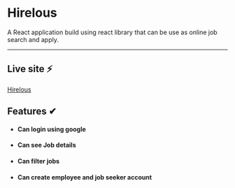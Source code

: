 # Hirelous

A React application build using react library that can be use as online job search and apply.

---

## Live site ⚡

[Hirelous](https://job-search-11.web.app/)

## Features ✔

- #### Can login using google

- #### Can see Job details

- #### Can filter jobs

- #### Can create employee and job seeker account

##
